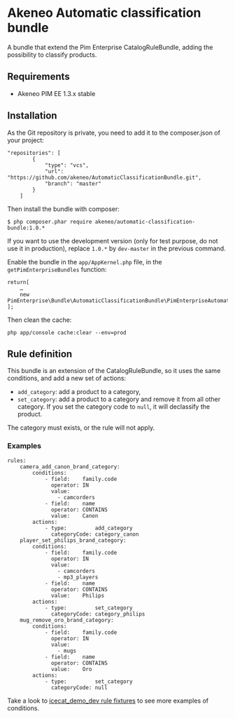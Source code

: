 # Akeneo Automatic classification bundle

A bundle that extend the Pim Enterprise CatalogRuleBundle, adding the possibility to classify products.

## Requirements

 - Akeneo PIM EE 1.3.x stable

## Installation

As the Git repository is private, you need to add it to the composer.json of your project:

    "repositories": [
            {
                "type": "vcs",
                "url": "https://github.com/akeneo/AutomaticClassificationBundle.git",
                "branch": "master"
            }
        ]

Then install the bundle with composer:

    $ php composer.phar require akeneo/automatic-classification-bundle:1.0.*

If you want to use the development version (only for test purpose, do not use it in production), replace `1.0.*` by `dev-master` in the previous command.

Enable the bundle in the `app/AppKernel.php` file, in the `getPimEnterpriseBundles` function:

    return[
        …
        new PimEnterprise\Bundle\AutomaticClassificationBundle\PimEnterpriseAutomaticClassificationBundle(),
    ];

Then clean the cache:

    php app/console cache:clear --env=prod

## Rule definition

This bundle is an extension of the CatalogRuleBundle, so it uses the same conditions, and add a new set of actions:

* `add_category`: add a product to a category,
* `set_category`: add a product to a category and remove it from all other category. If you set the category code to `null`, it will declassify the product.

The category must exists, or the rule will not apply.

### Examples

    rules:
        camera_add_canon_brand_category:
            conditions:
                - field:    family.code
                  operator: IN
                  value:
                    - camcorders
                - field:    name
                  operator: CONTAINS
                  value:    Canon
            actions:
                - type:         add_category
                  categoryCode: category_canon
        player_set_philips_brand_category:
            conditions:
                - field:    family.code
                  operator: IN
                  value:
                    - camcorders
                    - mp3_players
                - field:    name
                  operator: CONTAINS
                  value:    Philips
            actions:
                - type:         set_category
                  categoryCode: category_philips
        mug_remove_oro_brand_category:
            conditions:
                - field:    family.code
                  operator: IN
                  value:
                    - mugs
                - field:    name
                  operator: CONTAINS
                  value:    Oro
            actions:
                - type:         set_category
                  categoryCode: null

Take a look to [icecat_demo_dev rule fixtures](https://github.com/akeneo/pim-enterprise-dev/blob/1.3/src/PimEnterprise/Bundle/InstallerBundle/Resources/fixtures/icecat_demo_dev/rules.yml) to see more examples of conditions.
